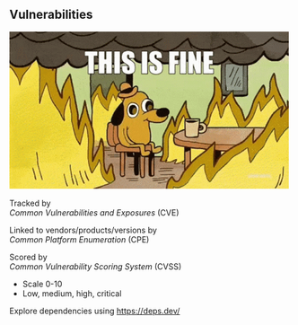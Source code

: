 ## Vulnerabilities

![](images/tenor-this-is-fine-gif-24177057.gif) <!-- .element: style="float: right; width: 40%;" -->

Tracked by<br/>*Common Vulnerabilities and Exposures* (CVE)

Linked to vendors/products/versions by<br/>*Common Platform Enumeration* (CPE)

Scored by<br/>*Common Vulnerability Scoring System* (CVSS)

- Scale 0-10
- Low, medium, high, critical

Explore dependencies using https://deps.dev/